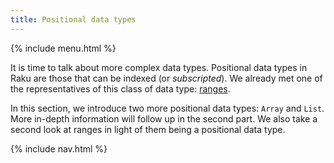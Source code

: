 ```yaml
---
title: Positional data types
---
```


{% include menu.html %}

It is time to talk about more complex data types. Positional data types in Raku are those that can be indexed (or _subscripted_). We already met one of the representatives of this class of data type: [ranges](/essentials/ranges).

In this section, we introduce two more positional data types: `Array` and `List`. More in-depth information will follow up in the second part. We also take a second look at ranges in light of them being a positional data type.

{% include nav.html %}
